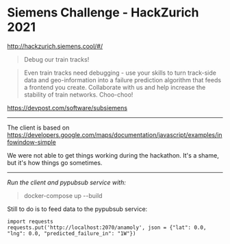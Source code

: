 # Siemens Challenge - HackZurich 2021

http://hackzurich.siemens.cool/#/

> Debug our train tracks!

> Even train tracks need debugging - use your skills to turn track-side data and geo-information into a failure prediction algorithm that feeds a frontend you create. Collaborate with us and help increase the stability of train networks. Choo-choo!

https://devpost.com/software/subsiemens

---

The client is based on https://developers.google.com/maps/documentation/javascript/examples/infowindow-simple

We were not able to get things working during the hackathon. It's a shame, but it's how things go sometimes.

---

_Run the client and pypubsub service with:_

> docker-compose up --build

Still to do is to feed data to the pypubsub service:

```
import requests
requests.put('http://localhost:2070/anamoly', json = {"lat": 0.0, "lng": 0.0, "predicted_failure_in": "1W"})
```

